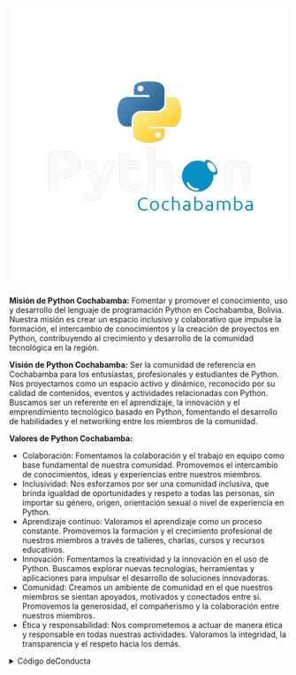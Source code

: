 <picture>
 <source media="(prefers-color-scheme: dark)" srcset="https://github.com/PythonCochabamba/PythonCochabamba/blob/main/python-cbba.png">
 <source media="(prefers-color-scheme: light)" srcset="https://github.com/PythonCochabamba/PythonCochabamba/blob/main/python-cbba.png">
 <img alt="Python Cochabamba" src="https://github.com/PythonCochabamba/PythonCochabamba/blob/main/python-cbba.png">
</picture>

**Misión de Python Cochabamba:**
Fomentar y promover el conocimiento, uso y desarrollo del lenguaje de programación Python en Cochabamba, Bolivia. Nuestra misión es crear un espacio inclusivo y colaborativo que impulse la formación, el intercambio de conocimientos y la creación de proyectos en Python, contribuyendo al crecimiento y desarrollo de la comunidad tecnológica en la región.

**Visión de Python Cochabamba:**
Ser la comunidad de referencia en Cochabamba para los entusiastas, profesionales y estudiantes de Python. Nos proyectamos como un espacio activo y dinámico, reconocido por su calidad de contenidos, eventos y actividades relacionadas con Python. Buscamos ser un referente en el aprendizaje, la innovación y el emprendimiento tecnológico basado en Python, fomentando el desarrollo de habilidades y el networking entre los miembros de la comunidad.

**Valores de Python Cochabamba:**
- Colaboración: Fomentamos la colaboración y el trabajo en equipo como base fundamental de nuestra comunidad. Promovemos el intercambio de conocimientos, ideas y experiencias entre nuestros miembros.
- Inclusividad: Nos esforzamos por ser una comunidad inclusiva, que brinda igualdad de oportunidades y respeto a todas las personas, sin importar su género, origen, orientación sexual o nivel de experiencia en Python.
- Aprendizaje continuo: Valoramos el aprendizaje como un proceso constante. Promovemos la formación y el crecimiento profesional de nuestros miembros a través de talleres, charlas, cursos y recursos educativos.
- Innovación: Fomentamos la creatividad y la innovación en el uso de Python. Buscamos explorar nuevas tecnologías, herramientas y aplicaciones para impulsar el desarrollo de soluciones innovadoras.
- Comunidad: Creamos un ambiente de comunidad en el que nuestros miembros se sientan apoyados, motivados y conectados entre sí. Promovemos la generosidad, el compañerismo y la colaboración entre nuestros miembros.
- Ética y responsabilidad: Nos comprometemos a actuar de manera ética y responsable en todas nuestras actividades. Valoramos la integridad, la transparencia y el respeto hacia los demás.


<details><summary>Código deConducta</summary>
<p>

El código de conducta de la comunidad Python Cochabamba está basado en los estatutos de la Python Software Foundation, que establece un conjunto de normas y principios que deben ser seguidos por todos los miembros de la comunidad para garantizar un ambiente seguro, inclusivo y respetuoso para todos. La comunidad Python Cochabamba se compromete a seguir estos estándares y tomar medidas en caso de que se presenten conductas inapropiadas.

**Código de conducta**

La comunidad Python Cochabamba se rige por el siguiente código de conducta:

- Todos los miembros de la comunidad deben ser tratados con respeto y dignidad, independientemente de su género, orientación sexual, raza, etnia, religión, discapacidad, edad u otras características personales.
- La discriminación, el acoso y cualquier otra forma de violencia o abuso no serán tolerados en ningún momento ni lugar relacionado con la comunidad Python Cochabamba.
- La comunidad Python Cochabamba se esfuerza por crear un ambiente inclusivo y acogedor para todas las personas, independientemente de su nivel de habilidad, experiencia o conocimientos técnicos.
- La comunicación y la interacción entre los miembros de la comunidad deben ser respetuosas, profesionales y colaborativas.
- La comunidad Python Cochabamba se compromete a trabajar juntos para resolver cualquier problema o conflicto que surja dentro de la comunidad, de manera justa y transparente.

**Conductas inapropiadas**

Cualquier comportamiento que viole el código de conducta de la comunidad Python Cochabamba se considera inapropiado. Esto incluye, pero no se limita a:

- Discriminación o acoso verbal o físico hacia cualquier miembro de la comunidad.
- La intimidación, el acoso, la amenaza o la violencia contra cualquier miembro de la comunidad.
- El uso de lenguaje ofensivo, insultante, sexista, racista u otro tipo de lenguaje que pueda ser perjudicial u ofensivo para otros miembros de la comunidad.
- La divulgación no autorizada de información personal o confidencial de cualquier miembro de la comunidad.
- El uso inapropiado de imágenes, videos o grabaciones de audio que puedan ser perjudiciales o ofensivos para cualquier miembro de la comunidad.
- Cualquier otra conducta que sea considerada inapropiada por la comunidad Python Cochabamba.

**Estándares en caso de conductas inapropiadas**

La comunidad Python Cochabamba está comprometida a tomar medidas rápidas y justas en caso de que se produzcan conductas inapropiadas. Cualquier individuo que experimente o presencie conductas inapropiadas debe informar de inmediato a un organizador del evento o a un miembro del equipo de liderazgo de la comunidad Python Cochabamba.

El equipo de liderazgo de la comunidad Python Cochabamba investigará cualquier informe de conducta inapropiada de manera justa y confidencial.

Todos los informes de conductas inapropiadas serán tratados con confidencialidad y se tomarán medidas apropiadas para investigar y abordar la situación.

La comunidad Python Cochabamba se reserva el derecho de tomar medidas disciplinarias, incluyendo la expulsión de la comunidad o la prohibición de asistir a futuros eventos, contra cualquier individuo que se determine que ha violado este Código de Conducta.

En última instancia, la comunidad Python Cochabamba tiene como objetivo crear un ambiente seguro y acogedor para todos los miembros, donde se fomente el respeto, la colaboración y la diversidad de ideas. Esperamos que todos los miembros de la comunidad se adhieran a este Código de Conducta y contribuyan a mantener un ambiente positivo y productivo para todos.

**Sobre la imagen de la comunidad**

La imagen de la comunidad Python Cochabamba debe ser usada de manera respetuosa y con permiso previo del equipo de liderazgo. Cualquier uso no autorizado de la imagen de la comunidad será considerado una violación del código de conducta y será tratado como tal. Se permitirá el uso de la imagen de la comunidad para promover eventos relacionados con la comunidad y proyectos de código abierto que estén alineados con los objetivos y valores de la misma.

En caso de que un miembro de la comunidad sea informado sobre el uso inapropiado de la imagen de la comunidad, es su responsabilidad informar al equipo de liderazgo. Cualquier uso inapropiado de la imagen de la comunidad será abordado por el equipo de liderazgo y se tomarán medidas adecuadas para proteger la integridad de la imagen de la comunidad.

Todos los derechos de propiedad intelectual relacionados con la imagen de la comunidad Python Cochabamba, incluyendo, pero no limitado a logos, marcas y diseños, son propiedad exclusiva de la comunidad y están protegidos por la ley. Cualquier uso no autorizado de la propiedad intelectual de la comunidad será tratado como una violación del código de conducta y será abordado por el equipo de liderazgo.

**Uso indebido de la imagen**

1. No utilizar la imagen de la comunidad Python Cochabamba con fines comerciales sin la autorización expresa de la comunidad.
2. No manipular la imagen de la comunidad para crear contenido engañoso o fraudulento.
3. No utilizar la imagen de la comunidad para promover actividades ilegales o inmorales.
4. No utilizar la imagen de la comunidad para difamar o acosar a otros miembros o personas.
5. No utilizar la imagen de la comunidad en contenidos discriminatorios, racistas, sexistas o que promuevan cualquier forma de discriminación.
6. No utilizar la imagen de la comunidad en publicaciones que promuevan la violencia o inciten al odio.
7. No utilizar la imagen de la comunidad en publicaciones que violen los derechos de autor o propiedad intelectual de terceros.
8. No utilizar la imagen de la comunidad para promocionar productos o servicios que no estén relacionados con la comunidad o que puedan dañar la reputación de la misma.
9. No utilizar la imagen de la comunidad para crear perfiles falsos o engañosos en redes sociales u otras plataformas.
10. No utilizar la imagen de la comunidad de forma que pueda confundir a terceros o dar la impresión de que se representa a la comunidad sin autorización.

</p>
</details>
